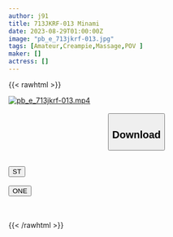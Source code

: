 ```yaml
---
author: j91
title: 713JKRF-013 Minami
date: 2023-08-29T01:00:00Z
image: "pb_e_713jkrf-013.jpg"
tags: [Amateur,Creampie,Massage,POV ]
maker: []
actress: []
---
```



{{< rawhtml >}}

<div class="video" data-videoid="mv8qRGegR3IbLQK">
    <a href="javascript:;">
        <img src="https://my.j91.asia/posts/pb_e_713jkrf-013/pb_e_713jkrf-013.jpg" width="WIDTH" height="HEIGHT" alt="pb_e_713jkrf-013.mp4" loading="lazy">
    </a>
</div>

<script type="text/javascript" src="https://j91.asia/asset/on-demand-st.js"></script>

<br>
  <link rel="stylesheet" href="https://j91.asia/asset/bs5.css">
  
  <center>
  <button class="btn btn-primary" type="button" data-bs-toggle="collapse" data-bs-target=".multi-collapse" aria-expanded="false" aria-controls="multiCollapseExample1 multiCollapseExample2"><h2>Download</h2></button></center>
</p>
<div class="row">
  <div class="col">
    <div class="collapse multi-collapse" id="multiCollapseExample1">
      <div class="card card-body">
	      	      <br>
<div class="buttons">  
<a href="https://streamtape.to/v/mv8qRGegR3IbLQK"><button class="btn-hover color-3"><i class="fa fa-download"></i> ST</button></a></div>
    </div>
  </div>
</div>
  <div class="col">
    <div class="collapse multi-collapse" id="multiCollapseExample2">
      <div class="card card-body">
	      <br>
<div class="buttons">
    <a href="https://oneupload.to/imlefh33d20f"><button class="btn-hover color-9"><i class="fa fa-download"></i> ONE</button></a></div>
<br><br>
      </div>
    </div>
  </div>
</div>

{{< /rawhtml >}}
